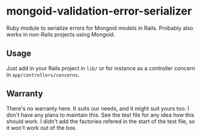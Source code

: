 # mongoid-validation-error-serializer
Ruby module to serialize errors for Mongoid models in Rails. Probably also works in non-Rails projects using Mongoid.

## Usage
Just add in your Rails project in `lib/` or for instance as a controller concern in `app/controllers/concerns`.

## Warranty
There's no warranty here. It suits our needs, and it might suit yours too. I don't have any plans to maintain this. See the test file for any idea how this should work. I didn't add the factories refered in the start of the test file, so it won't work out of the box.
